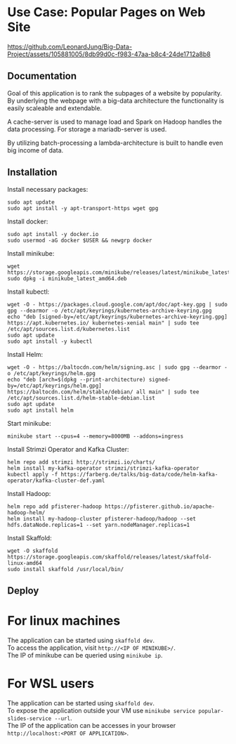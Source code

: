# Use Case: Popular Pages on Web Site


https://github.com/LeonardJung/Big-Data-Project/assets/105881005/8db99d0c-f983-47aa-b8c4-24de1712a8b8


## Documentation

Goal of this application is to rank the subpages of a website by popularity.
By underlying the webpage with a big-data architecture the functionality is easily scaleable and extendable.

A cache-server is used to manage load and Spark on Hadoop handles the data processing.
For storage a mariadb-server is used.

By utilizing batch-processing a lambda-architecture is built to handle even big income of data.

## Installation

Install necessary packages:

```
sudo apt update
sudo apt install -y apt-transport-https wget gpg
```

Install docker:

```
sudo apt install -y docker.io
sudo usermod -aG docker $USER && newgrp docker
```

Install minikube:

```
wget https://storage.googleapis.com/minikube/releases/latest/minikube_latest_amd64.deb
sudo dpkg -i minikube_latest_amd64.deb
```

Install kubectl:

```
wget -O - https://packages.cloud.google.com/apt/doc/apt-key.gpg | sudo gpg --dearmor -o /etc/apt/keyrings/kubernetes-archive-keyring.gpg
echo "deb [signed-by=/etc/apt/keyrings/kubernetes-archive-keyring.gpg] https://apt.kubernetes.io/ kubernetes-xenial main" | sudo tee /etc/apt/sources.list.d/kubernetes.list
sudo apt update
sudo apt install -y kubectl
```

Install Helm:

```
wget -O - https://baltocdn.com/helm/signing.asc | sudo gpg --dearmor -o /etc/apt/keyrings/helm.gpg
echo "deb [arch=$(dpkg --print-architecture) signed-by=/etc/apt/keyrings/helm.gpg] https://baltocdn.com/helm/stable/debian/ all main" | sudo tee /etc/apt/sources.list.d/helm-stable-debian.list
sudo apt update
sudo apt install helm
```

Start minikube:

```
minikube start --cpus=4 --memory=8000MB --addons=ingress
```

Install Strimzi Operator and Kafka Cluster:

```
helm repo add strimzi http://strimzi.io/charts/
helm install my-kafka-operator strimzi/strimzi-kafka-operator
kubectl apply -f https://farberg.de/talks/big-data/code/helm-kafka-operator/kafka-cluster-def.yaml
```

Install Hadoop:

```
helm repo add pfisterer-hadoop https://pfisterer.github.io/apache-hadoop-helm/
helm install my-hadoop-cluster pfisterer-hadoop/hadoop --set hdfs.dataNode.replicas=1 --set yarn.nodeManager.replicas=1
```

Install Skaffold:

```
wget -O skaffold https://storage.googleapis.com/skaffold/releases/latest/skaffold-linux-amd64
sudo install skaffold /usr/local/bin/
```

## Deploy

# For linux machines

The application can be started using `skaffold dev`.<br>
To access the application, visit `http://<IP OF MINIKUBE>/`.<br>
The IP of minikube can be queried using `minikube ip`.<br>

# For WSL users

The application can be started using `skaffold dev`. <br>
To expose the application outside your VM use `minikube service popular-slides-service --url`.<br>
The IP of the application can be accesses in your browser `http://localhost:<PORT OF APPLICATION>`.<br>
